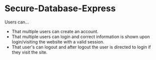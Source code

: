 # Secure-Database-Express

Users can...
- That multiple users can create an account.
- That multiple users can login and correct information is shown upon login/visiting the website with a valid session.
- That user's can logout and after logout the user is directed to login if they visit the site.
